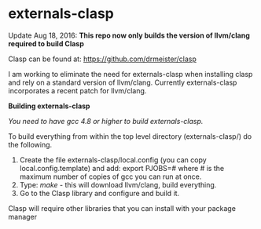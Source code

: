 **externals-clasp**
===============

Update Aug 18, 2016:   **This repo now only builds the version of llvm/clang required to build Clasp**

Clasp can be found at:   https://github.com/drmeister/clasp

I am working to eliminate the need for externals-clasp when installing clasp and rely on a standard version of llvm/clang. Currently externals-clasp incorporates a recent patch for llvm/clang.

**Building externals-clasp**

_You need to have gcc 4.8 or higher to build externals-clasp._

To build everything from within the top level directory (externals-clasp/) do the following.

1. Create the file externals-clasp/local.config (you can copy local.config.template) and add:   export PJOBS=# where # is the maximum number of copies of gcc you can run at once.
1. Type:  _make_    - this will download llvm/clang, build everything.
2. Go to the Clasp library and configure and build it.

Clasp will require other libraries that you can install with your package manager
